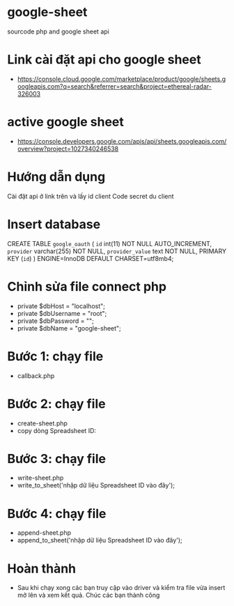 # google-sheet
sourcode php and google sheet api

# Link cài đặt api cho google sheet

+ https://console.cloud.google.com/marketplace/product/google/sheets.googleapis.com?q=search&referrer=search&project=ethereal-radar-326003
# active google sheet
+ https://console.developers.google.com/apis/api/sheets.googleapis.com/overview?project=1027340246538
# Hướng dẫn dụng

Cài đặt api ở link trên và lấy 
id client
Code secret du client

# Insert database 

CREATE TABLE `google_oauth` (
 `id` int(11) NOT NULL AUTO_INCREMENT,
 `provider` varchar(255) NOT NULL,
 `provider_value` text NOT NULL,
 PRIMARY KEY (`id`)
) ENGINE=InnoDB DEFAULT CHARSET=utf8mb4;

# Chỉnh sửa file connect php
  +  private $dbHost     = "localhost";
  +  private $dbUsername = "root";
  +  private $dbPassword = "";
  +  private $dbName     = "google-sheet";
# Bước 1: chạy file
+ callback.php

# Bước 2: chạy file
+ create-sheet.php 
+ copy dòng Spreadsheet ID:

# Bước 3: chạy file
+ write-sheet.php
+ write_to_sheet('nhập dữ liệu Spreadsheet ID vào đây');

# Bước 4: chạy file
+ append-sheet.php
+ append_to_sheet('nhập dữ liệu Spreadsheet ID vào đây');

# Hoàn thành
+ Sau khi chạy xong các bạn truy cập vào driver và kiểm tra file vừa insert mở lên và xem kết quả. Chúc các bạn thành công
